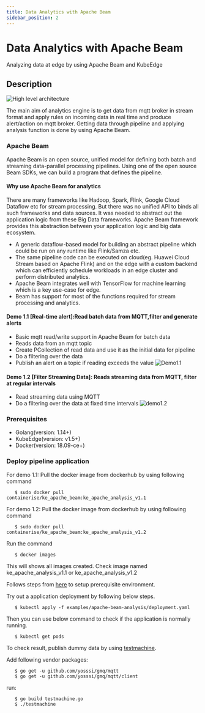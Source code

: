 ```yaml
---
title: Data Analytics with Apache Beam
sidebar_position: 2
---
```


# Data Analytics with Apache Beam
Analyzing data at edge by using Apache Beam and KubeEdge

## Description
![High level architecture](/img/user-cases/High_level_Arch.png "High Level Architecture")

The main aim of analytics engine is to get data from mqtt broker in stream format and apply rules on incoming data in real time and produce alert/action on mqtt broker. Getting data through pipeline and applying analysis function is done by using Apache Beam.

###  Apache Beam

Apache Beam is an open source, unified model for defining both batch and streaming data-parallel processing pipelines. Using one of the open source Beam SDKs, we can build a program that defines the pipeline.


#### Why use Apache Beam for analytics

There are many frameworks like Hadoop, Spark, Flink, Google Cloud Dataflow etc for stream processing. But there was no unified API to binds all such frameworks and data sources. It was needed to abstract out the application logic from these Big Data frameworks. Apache Beam framework provides this abstraction between your application logic and big data ecosystem.
- A generic dataflow-based model for building an abstract pipeline which could be run on any runtime like Flink/Samza etc.
- The same pipeline code can be executed on cloud(eg. Huawei Cloud Stream based on Apache Flink) and on the edge with a custom backend which can efficiently schedule workloads in an edge cluster and perform distributed analytics.
- Apache Beam integrates well with TensorFlow for machine learning which is a key use-case for edge.
- Beam has support for most of the functions required for stream processing and analytics.

#### Demo 1.1 [Real-time alert]:Read batch data from MQTT,filter and generate alerts
- Basic mqtt read/write support in Apache Beam for batch data
- Reads data from an mqtt topic
- Create PCollection of read data and use it as the initial data for pipeline
- Do a filtering over the data
- Publish an alert on a topic if reading exceeds the value
![Demo1.1](/img/user-cases/Demo1.1.png "Demo1.1:Read batch data from MQTT,filter and generate alerts")

#### Demo 1.2 [Filter Streaming Data]: Reads streaming data from MQTT, filter at regular intervals
- Read streaming data using MQTT
- Do a filtering over the data at fixed time intervals
![demo1.2](/img/user-cases/Demo1.2.png "Demo1.2:Reads streaming data from MQTT, filter at regular intervals")

### Prerequisites
- Golang(version: 1.14+)
- KubeEdge(version: v1.5+)
- Docker(version: 18.09-ce+)

### Deploy pipeline application
For demo 1.1:
Pull the docker image from dockerhub by using following command
```console
   $ sudo docker pull containerise/ke_apache_beam:ke_apache_analysis_v1.1
```
For demo 1.2:
Pull the docker image from dockerhub by using following command
```shell
   $ sudo docker pull containerise/ke_apache_beam:ke_apache_analysis_v1.2
```
Run the command
```console
   $ docker images
```
This will shows all images created. Check image named ke_apache_analysis_v1.1 or ke_apache_analysis_v1.2

Follows steps from [here](https://github.com/kubeedge/kubeedge/blob/master/README.md) to setup prerequisite environment.

Try out a application deployment by following below steps.
```console
   $ kubectl apply -f examples/apache-beam-analysis/deployment.yaml
```
Then you can use below command to check if the application is normally running.
```console
   $ kubectl get pods
```

To check result, publish dummy data by using [testmachine](publisher/testmachine.go).

Add following vendor packages:
```console
   $ go get -u github.com/yosssi/gmq/mqtt
   $ go get -u github.com/yosssi/gmq/mqtt/client
```
run:
```console
   $ go build testmachine.go
   $ ./testmachine
```